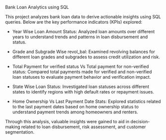 Bank Loan Analytics using SQL

This project analyzes bank loan data to derive actionable insights using SQL queries. Below are the key performance indicators (KPIs) explored:

* Year Wise Loan Amount Status: Analyzed loan amounts over different years to understand trends and patterns in loan disbursement and status.
  
* Grade and Subgrade Wise revol_bal: Examined revolving balances for different loan grades and subgrades to assess credit utilization and risk.
  
* Total Payment for verified status Vs Total payment for non-verified status: Compared total payments made for verified and non-verified loan statuses to evaluate payment behavior and verification impact.
  
* State Wise Loan Status: Investigated loan statuses across different states to identify regions with high default rates or repayment issues.
  
* Home Ownership Vs Last Payment Date Stats: Explored statistics related to the last payment dates based on home ownership status to understand payment trends among homeowners and renters.


Through this analysis, valuable insights were gained to aid in decision-making related to loan disbursement, risk assessment, and customer segmentation.
